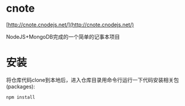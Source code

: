 cnote
=====

[http://cnote.cnodejs.net/](http://cnote.cnodejs.net/)

NodeJS+MongoDB完成的一个简单的记事本项目

安装
=====

将仓库代码clone到本地后，进入仓库目录用命令行运行一下代码安装相关包(packages):
```
npm install
```
